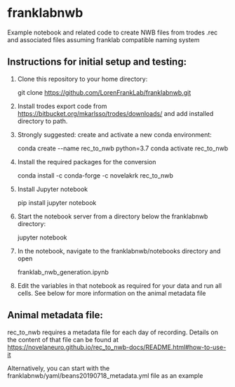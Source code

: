 # franklabnwb

Example notebook and related code to create NWB files from trodes .rec and associated files assuming franklab
compatible naming system

## Instructions for initial setup and testing: 

1. Clone this repository to your home directory:

	git clone https://github.com/LorenFrankLab/franklabnwb.git

2. Install trodes export code from https://bitbucket.org/mkarlsso/trodes/downloads/ and add installed
directory to path.

3. Strongly suggested: create and activate a new conda environment:

	conda create --name rec_to_nwb python=3.7
	conda activate rec_to_nwb

4. Install the required packages for the conversion

	conda install -c conda-forge -c novelakrk rec_to_nwb

5.  Install Jupyter notebook

	pip install jupyter notebook

6. Start the notebook server from a directory below the franklabnwb directory:

	jupyter notebook

7. In the notebook, navigate to the franklabnwb/notebooks directory and open 

	franklab_nwb_generation.ipynb

8. Edit the variables in that notebook as required for your data and run all cells. See below for more
information on the animal metadata file


## Animal metadata file:

rec_to_nwb requires a metadata file for each day of recording. Details on the content of that file can
be found at https://novelaneuro.github.io/rec_to_nwb-docs/README.html#how-to-use-it

Alternatively, you can start with the franklabnwb/yaml/beans20190718_metadata.yml file as an example


